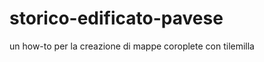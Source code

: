 storico-edificato-pavese
========================

un how-to per la creazione di mappe coroplete con tilemilla

